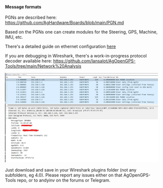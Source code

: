 
#### Message formats

PGNs are described here: https://github.com/AgHardware/Boards/blob/main/PGN.md

Based on the PGNs one can create modules for the Steering, GPS, Machine, IMU, etc.

There's a detailed guide on ethernet configuration [here](https://github.com/farmerbriantee/AgOpenGPS/wiki/05.-Ethernet-Setup)

If you are debugging in Wireshark, there's a work-in-progress protocol decoder available here: https://github.com/lansalot/AgOpenGPS-Tools/tree/main/Network%20Analysis

![image](img/wireshark-protocol-decoder.png)

Just download and save in your Wireshark plugins folder (not any subfolders, eg 4.0). Please report any issues either on that AgOpenGPS-Tools repo, or to andyinv on the forums or Telegram.


